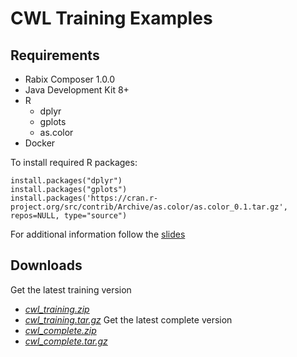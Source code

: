 
# CWL Training Examples

## Requirements

- Rabix Composer 1.0.0
- Java Development Kit 8+
- R
    - dplyr
    - gplots
    - as.color
- Docker

To install required R packages:
```
install.packages("dplyr")
install.packages("gplots")
install.packages('https://cran.r-project.org/src/contrib/Archive/as.color/as.color_0.1.tar.gz', repos=NULL, type="source")
```

For additional information follow the [slides](https://raw.githubusercontent.com/michael-kotliar/cwl_training/master/slides/cwl_workshop.pptx)

## Downloads
Get the latest training version
 - *[cwl_training.zip](https://github.com/michael-kotliar/cwl_training/archive/latest_training.zip)*
 - *[cwl_training.tar.gz](https://github.com/michael-kotliar/cwl_training/archive/latest_training.tar.gz)*
Get the latest complete version
- *[cwl_complete.zip](https://github.com/michael-kotliar/cwl_training/archive/latest_complete.zip)*
- *[cwl_complete.tar.gz](https://github.com/michael-kotliar/cwl_training/archive/latest_complete.tar.gz)*